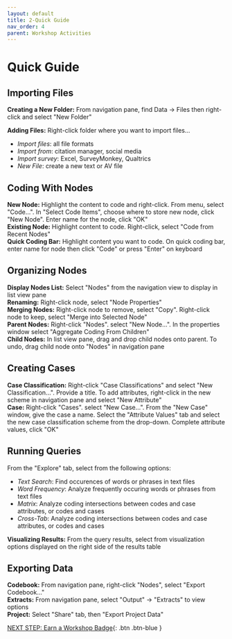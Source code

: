 ```yaml
---
layout: default
title: 2-Quick Guide
nav_order: 4
parent: Workshop Activities
---
```


# Quick Guide

## Importing Files

**Creating a New Folder:** From navigation pane, find Data -> Files then right-click and select "New Folder"

**Adding Files:** Right-click folder where you want to import files...
-   _Import files_: all file formats
-   _Import from_: citation manager, social media
-   _Import survey_: Excel, SurveyMonkey, Qualtrics
-   _New File_: create a new text or AV file

## Coding With Nodes

**New Node:** Highlight the content to code and right-click. From menu, select "Code...". In "Select Code Items", choose where to store new node, click "New Node". Enter name for the node, click "OK"<br>
**Existing Node:** Highlight content to code. Right-click, select "Code from Recent Nodes"<br>
**Quick Coding Bar:** Highlight content you want to code. On quick coding bar, enter name for node then click "Code" or press "Enter" on keyboard<br>

## Organizing Nodes

**Display Nodes List:** Select "Nodes" from the navigation view to display in list view pane<br>
**Renaming:** Right-click node, select "Node Properties"<br>
**Merging Nodes:** Right-click node to remove, select "Copy". Right-click node to keep, select "Merge into Selected Node"<br>
**Parent Nodes:** Right-click "Nodes". select "New Node...". In the properties window select "Aggregate Coding From Children"<br>
**Child Nodes:** In list view pane, drag and drop child nodes onto parent. To undo, drag child node onto "Nodes" in navigation pane<br>

## Creating Cases

**Case Classification:** Right-click "Case Classifications" and select "New Classification...". Provide a title. To add attributes, right-click in the new scheme in navigation pane and select "New Attribute"<br>
**Case:** Right-click "Cases". select "New Case...". From the "New Case" window, give the case a name. Select the "Attribute Values" tab and select the new case classification scheme from the drop-down. Complete attribute values, click "OK"<br>

## Running Queries

From the "Explore" tab, select from the following options:
-   _Text Search_: Find occurences of words or phrases in text files
-   _Word Frequency_: Analyze frequently occuring words or phrases from text files
-   _Matrix_: Analyze coding intersections between codes and case attributes, or codes and cases
-   _Cross-Tab_: Analyze coding intersections between codes and case attributes, or codes and cases

**Visualizing Results:** From the query results, select from visualization options displayed on the right side of the results table

## Exporting Data

**Codebook:** From navigation pane, right-click "Nodes", select "Export Codebook..."<br>
**Extracts:** From navigation pane, select "Output" -> "Extracts" to view options<br>
**Project:** Select "Share" tab, then "Export Project Data"<br>

[NEXT STEP: Earn a Workshop Badge](informal-credentials.html){: .btn .btn-blue }
